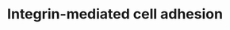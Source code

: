 ---
annotations:
- type: Pathway Ontology
  value: integrin mediated signaling pathway
authors:
- 169.230.77.174
- MaintBot
- MartijnVanIersel
- Thomas
- Khanspers
- AlexanderPico
- Zari
- Mkutmon
- Eweitz
description: 'Integrins are receptors that mediate attachment between a cell and the
  tissues surrounding it, which may be other cells or the extracellular matrix (ECM).
  They also play a role in cell signaling and thereby define cellular shape, mobility,
  and regulate the cell cycle.  Description reference: [[wikipedia:Integrins|Wikipedia]]  Proteins
  on this pathway have targeted assays available via the [https://assays.cancer.gov/available_assays?wp_id=WP185
  CPTAC Assay Portal]'
last-edited: 2021-05-14
organisms:
- Homo sapiens
redirect_from:
- /index.php/Pathway:WP185
- /instance/WP185
schema-jsonld:
- '@context': https://schema.org/
  '@id': https://wikipathways.github.io/pathways/WP185.html
  '@type': Dataset
  creator:
    '@type': Organization
    name: WikiPathways
  description: 'Integrins are receptors that mediate attachment between a cell and
    the tissues surrounding it, which may be other cells or the extracellular matrix
    (ECM). They also play a role in cell signaling and thereby define cellular shape,
    mobility, and regulate the cell cycle.  Description reference: [[wikipedia:Integrins|Wikipedia]]  Proteins
    on this pathway have targeted assays available via the [https://assays.cancer.gov/available_assays?wp_id=WP185
    CPTAC Assay Portal]'
  keywords:
  - ITGA1
  - ARAF
  - ITGA4
  - TNS1
  - RAPGEF1
  - TLN1
  - PI5K
  - RAF1
  - ROCK2
  - AKT3
  - PAK1
  - VCL
  - ITGB5
  - CAPN2
  - AKT2
  - RAC1
  - MAPK7
  - CAPN1
  - ITGA8
  - ITGA7
  - CAPN3
  - CAPN5
  - MIR34C
  - RHO
  - Phosphatidylinositol
  - PXN
  - HRAS
  - GIT2
  - MAP2K6
  - MAP2K2
  - MAPK10
  - CAV2
  - CAV3
  - signaling system
  - BCAR1
  - PAK6
  - ITGA9
  - VAV2
  - SOS1
  - ITGA10
  - SHC1
  - ITGB7
  - VASP
  - AKT1
  - p110
  - ITGA5
  - MAP2K3
  - SEPP1
  - ITGA11
  - CDC42
  - ARHGEF7
  - MAP2K5
  - ITGAM
  - MAP2K1
  - ITGB1
  - CAPN11
  - ITGAV
  - ITGB2
  - ROCK1
  - ZYX
  - ITGB4
  - CAPN10
  - RAC3
  - ITGA2
  - CAPN9
  - RAP1B
  - ITGAL
  - CRK
  - PAK2
  - MYO
  - CAV1
  - ITGB6
  - PAK3
  - CAPNS1
  - ITGB3
  - GRB2
  - ITGA6
  - RAC2
  - ITGAX
  - FYN
  - MAPK4
  - ILK
  - SRC
  - MAPK1
  - ITGA2B
  - DOCK1
  - BRAF
  - ITGA3
  - PIK3R2
  - CAPN7
  - MYO-P
  - MAPK6
  - PTK2
  - MAPK12
  - PDPK1
  - VAV3
  - SORBS1
  - CSK
  - ITGB8
  - SHC3
  - CAPN6
  - PAK4
  - MYLK2
  - RAP1A
  - ACTN
  - ITGAE
  - ITGAD
  license: CC0
  name: Integrin-mediated cell adhesion
seo: CreativeWork
title: Integrin-mediated cell adhesion
wpid: WP185
---